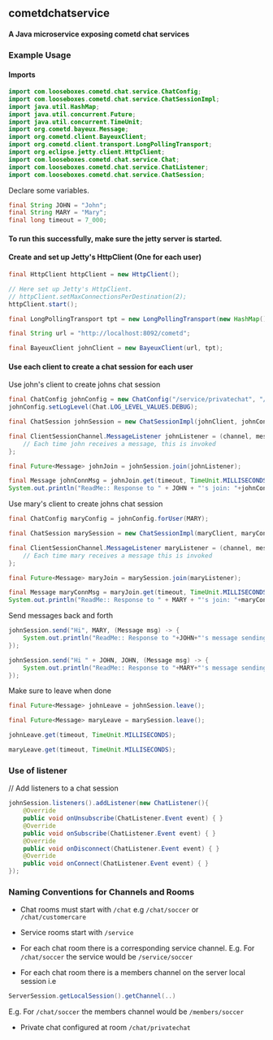 ## cometdchatservice
#### A Java microservice exposing cometd chat services

### Example Usage

#### Imports
```java
import com.looseboxes.cometd.chat.service.ChatConfig;
import com.looseboxes.cometd.chat.service.ChatSessionImpl;
import java.util.HashMap;
import java.util.concurrent.Future;
import java.util.concurrent.TimeUnit;
import org.cometd.bayeux.Message;
import org.cometd.client.BayeuxClient;
import org.cometd.client.transport.LongPollingTransport;
import org.eclipse.jetty.client.HttpClient;
import com.looseboxes.cometd.chat.service.Chat;
import com.looseboxes.cometd.chat.service.ChatListener;
import com.looseboxes.cometd.chat.service.ChatSession;
```

Declare some variables.
```java
final String JOHN = "John";
final String MARY = "Mary";
final long timeout = 7_000;
```

#### To run this successfully, make sure the jetty server is started.

#### Create and set up Jetty's HttpClient (One for each user)
```java
final HttpClient httpClient = new HttpClient();

// Here set up Jetty's HttpClient.
// httpClient.setMaxConnectionsPerDestination(2);
httpClient.start();

final LongPollingTransport tpt = new LongPollingTransport(new HashMap(), httpClient);

final String url = "http://localhost:8092/cometd";

final BayeuxClient johnClient = new BayeuxClient(url, tpt);
```

#### Use each client to create a chat session for each user

Use john's client to create johns chat session
```java
final ChatConfig johnConfig = new ChatConfig("/service/privatechat", "/chat/demo", JOHN);
johnConfig.setLogLevel(Chat.LOG_LEVEL_VALUES.DEBUG);

final ChatSession johnSession = new ChatSessionImpl(johnClient, johnConfig);

final ClientSessionChannel.MessageListener johnListener = (channel, message) -> {
    // Each time john receives a message, this is invoked
};

final Future<Message> johnJoin = johnSession.join(johnListener);

final Message johnConnMsg = johnJoin.get(timeout, TimeUnit.MILLISECONDS);
System.out.println("ReadMe:: Response to " + JOHN + "'s join: "+johnConnMsg);
```

Use mary's client to create johns chat session
```java
final ChatConfig maryConfig = johnConfig.forUser(MARY);

final ChatSession marySession = new ChatSessionImpl(maryClient, maryConfig);

final ClientSessionChannel.MessageListener maryListener = (channel, message) -> {
    // Each time mary receives a message this is invoked
};

final Future<Message> maryJoin = marySession.join(maryListener);

final Message maryConnMsg = maryJoin.get(timeout, TimeUnit.MILLISECONDS);
System.out.println("ReadMe:: Response to " + MARY + "'s join: "+maryConnMsg);
```

Send messages back and forth
```java
johnSession.send("Hi", MARY, (Message msg) -> {
    System.out.println("ReadMe:: Response to "+JOHN+"'s message sending: " + msg);
});

johnSession.send("Hi " + JOHN, JOHN, (Message msg) -> {
    System.out.println("ReadMe:: Response to "+MARY+"'s message sending: " + msg);
});
```

Make sure to leave when done
```java
final Future<Message> johnLeave = johnSession.leave();

final Future<Message> maryLeave = marySession.leave();

johnLeave.get(timeout, TimeUnit.MILLISECONDS);

maryLeave.get(timeout, TimeUnit.MILLISECONDS);
```

### Use of listener

// Add listeners to a chat session
```java
johnSession.listeners().addListener(new ChatListener(){
    @Override
    public void onUnsubscribe(ChatListener.Event event) { }
    @Override
    public void onSubscribe(ChatListener.Event event) { }
    @Override
    public void onDisconnect(ChatListener.Event event) { }
    @Override
    public void onConnect(ChatListener.Event event) { }
});
```

### Naming Conventions for Channels and Rooms
- Chat rooms must start with ```/chat``` e.g ```/chat/soccer``` or ```/chat/customercare```

- Service rooms start with ```/service```

- For each chat room there is a corresponding service channel. 
E.g. For ```/chat/soccer``` the service would be ```/service/soccer```

- For each chat room there is a members channel on the server local session i.e 
```java
ServerSession.getLocalSession().getChannel(..) 
```
E.g. For ```/chat/soccer``` the members channel would be ```/members/soccer``` 

- Private chat configured at room ```/chat/privatechat```
